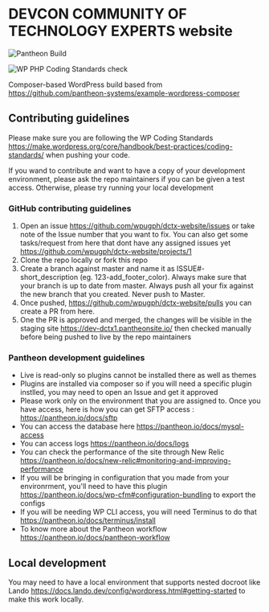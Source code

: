 # DEVCON COMMUNITY OF TECHNOLOGY EXPERTS website

![Pantheon Build](https://github.com/wpugph/dctx-website/workflows/Pantheon%20Build/badge.svg)

![WP PHP Coding Standards check](https://github.com/wpugph/dctx-website/workflows/Run%20PHPCS%20on%20pull%20requests/badge.svg)

Composer-based WordPress build based from https://github.com/pantheon-systems/example-wordpress-composer

## Contributing guidelines

Please make sure you are following the WP Coding Standards https://make.wordpress.org/core/handbook/best-practices/coding-standards/ when pushing your code.

If you wand to contribute and want to have a copy of your development environment, please ask the repo maintainers if you can be given a test access. Otherwise, please try running your local development

### GitHub contributing guidelines

1) Open an issue https://github.com/wpugph/dctx-website/issues or take note of the Issue number that you want to fix. You can also get some tasks/request from here that dont have any assigned issues yet https://github.com/wpugph/dctx-website/projects/1
2) Clone the repo locally or fork this repo
3) Create a branch against master and name it as ISSUE#-short_description (eg. 123-add_footer_color). Always make sure that your branch is up to date from master. Always push all your fix against the new branch that you created. Never push to Master.
4) Once pushed, https://github.com/wpugph/dctx-website/pulls you can create a PR from here.
5) One the PR is approved and merged, the changes will be visible in the staging site https://dev-dctx1.pantheonsite.io/ then checked manually before being pushed to live by the repo maintainers

### Pantheon development guidelines
- Live is read-only so plugins cannot be installed there as well as themes
- Plugins are installed via composer so if you will need a specific plugin instlled, you may need to open an Issue and get it approved
- Please work only on the environment that you are assigned to. Once you have access, here is how you can get SFTP access : https://pantheon.io/docs/sftp
- You can access the database here https://pantheon.io/docs/mysql-access
- You can access logs https://pantheon.io/docs/logs
- You can check the performance of the site through New Relic https://pantheon.io/docs/new-relic#monitoring-and-improving-performance
- If you will be bringing in configuration that you made from your environrment, you'll need to have this plugin https://pantheon.io/docs/wp-cfm#configuration-bundling to export the configs
- If you will be needing WP CLI access, you will need Terminus to do that https://pantheon.io/docs/terminus/install
- To know more about the Pantheon workflow https://pantheon.io/docs/pantheon-workflow




## Local development
You may need to have a local environment that supports nested docroot like Lando https://docs.lando.dev/config/wordpress.html#getting-started to make this work locally.

